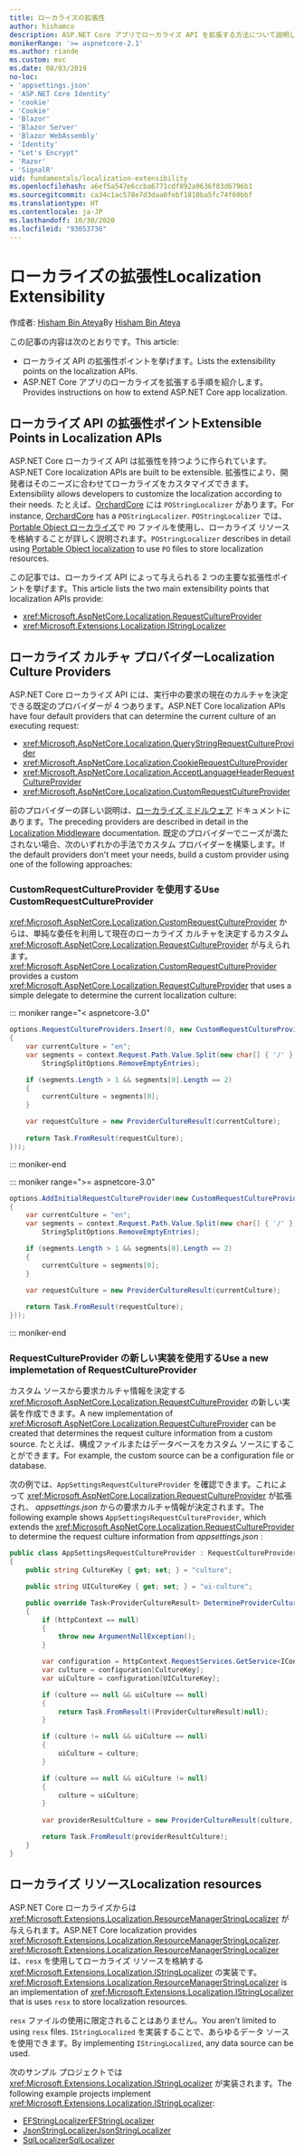 ```yaml
---
title: ローカライズの拡張性
author: hishamco
description: ASP.NET Core アプリでローカライズ API を拡張する方法について説明します。
monikerRange: '>= aspnetcore-2.1'
ms.author: riande
ms.custom: mvc
ms.date: 08/03/2019
no-loc:
- 'appsettings.json'
- 'ASP.NET Core Identity'
- 'cookie'
- 'Cookie'
- 'Blazor'
- 'Blazor Server'
- 'Blazor WebAssembly'
- 'Identity'
- "Let's Encrypt"
- 'Razor'
- 'SignalR'
uid: fundamentals/localization-extensibility
ms.openlocfilehash: a6ef5a547e6ccba6771cdf892a9636f83d6796b1
ms.sourcegitcommit: ca34c1ac578e7d3daa0febf1810ba5fc74f60bbf
ms.translationtype: HT
ms.contentlocale: ja-JP
ms.lasthandoff: 10/30/2020
ms.locfileid: "93053736"
---
```

# <a name="localization-extensibility"></a><span data-ttu-id="85f33-103">ローカライズの拡張性</span><span class="sxs-lookup"><span data-stu-id="85f33-103">Localization Extensibility</span></span>

<span data-ttu-id="85f33-104">作成者: [Hisham Bin Ateya](https://github.com/hishamco)</span><span class="sxs-lookup"><span data-stu-id="85f33-104">By [Hisham Bin Ateya](https://github.com/hishamco)</span></span>

<span data-ttu-id="85f33-105">この記事の内容は次のとおりです。</span><span class="sxs-lookup"><span data-stu-id="85f33-105">This article:</span></span>

* <span data-ttu-id="85f33-106">ローカライズ API の拡張性ポイントを挙げます。</span><span class="sxs-lookup"><span data-stu-id="85f33-106">Lists the extensibility points on the localization APIs.</span></span>
* <span data-ttu-id="85f33-107">ASP.NET Core アプリのローカライズを拡張する手順を紹介します。</span><span class="sxs-lookup"><span data-stu-id="85f33-107">Provides instructions on how to extend ASP.NET Core app localization.</span></span>

## <a name="extensible-points-in-localization-apis"></a><span data-ttu-id="85f33-108">ローカライズ API の拡張性ポイント</span><span class="sxs-lookup"><span data-stu-id="85f33-108">Extensible Points in Localization APIs</span></span>

<span data-ttu-id="85f33-109">ASP.NET Core ローカライズ API は拡張性を持つように作られています。</span><span class="sxs-lookup"><span data-stu-id="85f33-109">ASP.NET Core localization APIs are built to be extensible.</span></span> <span data-ttu-id="85f33-110">拡張性により、開発者はそのニーズに合わせてローカライズをカスタマイズできます。</span><span class="sxs-lookup"><span data-stu-id="85f33-110">Extensibility allows developers to customize the localization according to their needs.</span></span> <span data-ttu-id="85f33-111">たとえば、[OrchardCore](https://github.com/orchardCMS/OrchardCore/) には `POStringLocalizer` があります。</span><span class="sxs-lookup"><span data-stu-id="85f33-111">For instance, [OrchardCore](https://github.com/orchardCMS/OrchardCore/) has a `POStringLocalizer`.</span></span> <span data-ttu-id="85f33-112">`POStringLocalizer` では、[Portable Object ローカライズ](xref:fundamentals/portable-object-localization)で `PO` ファイルを使用し、ローカライズ リソースを格納することが詳しく説明されます。</span><span class="sxs-lookup"><span data-stu-id="85f33-112">`POStringLocalizer` describes in detail using [Portable Object localization](xref:fundamentals/portable-object-localization) to use `PO` files to store localization resources.</span></span>

<span data-ttu-id="85f33-113">この記事では、ローカライズ API によって与えられる 2 つの主要な拡張性ポイントを挙げます。</span><span class="sxs-lookup"><span data-stu-id="85f33-113">This article lists the two main extensibility points that localization APIs provide:</span></span> 

* <xref:Microsoft.AspNetCore.Localization.RequestCultureProvider>
* <xref:Microsoft.Extensions.Localization.IStringLocalizer>

## <a name="localization-culture-providers"></a><span data-ttu-id="85f33-114">ローカライズ カルチャ プロバイダー</span><span class="sxs-lookup"><span data-stu-id="85f33-114">Localization Culture Providers</span></span>

<span data-ttu-id="85f33-115">ASP.NET Core ローカライズ API には、実行中の要求の現在のカルチャを決定できる既定のプロバイダーが 4 つあります。</span><span class="sxs-lookup"><span data-stu-id="85f33-115">ASP.NET Core localization APIs have four default providers that can determine the current culture of an executing request:</span></span>

* <xref:Microsoft.AspNetCore.Localization.QueryStringRequestCultureProvider>
* <xref:Microsoft.AspNetCore.Localization.CookieRequestCultureProvider>
* <xref:Microsoft.AspNetCore.Localization.AcceptLanguageHeaderRequestCultureProvider>
* <xref:Microsoft.AspNetCore.Localization.CustomRequestCultureProvider>

<span data-ttu-id="85f33-116">前のプロバイダーの詳しい説明は、[ローカライズ ミドルウェア](xref:fundamentals/localization) ドキュメントにあります。</span><span class="sxs-lookup"><span data-stu-id="85f33-116">The preceding providers are described in detail in the [Localization Middleware](xref:fundamentals/localization) documentation.</span></span> <span data-ttu-id="85f33-117">既定のプロバイダーでニーズが満たされない場合、次のいずれかの手法でカスタム プロバイダーを構築します。</span><span class="sxs-lookup"><span data-stu-id="85f33-117">If the default providers don't meet your needs, build a custom provider using one of the following approaches:</span></span>

### <a name="use-customrequestcultureprovider"></a><span data-ttu-id="85f33-118">CustomRequestCultureProvider を使用する</span><span class="sxs-lookup"><span data-stu-id="85f33-118">Use CustomRequestCultureProvider</span></span>

<span data-ttu-id="85f33-119"><xref:Microsoft.AspNetCore.Localization.CustomRequestCultureProvider> からは、単純な委任を利用して現在のローカライズ カルチャを決定するカスタム <xref:Microsoft.AspNetCore.Localization.RequestCultureProvider> が与えられます。</span><span class="sxs-lookup"><span data-stu-id="85f33-119"><xref:Microsoft.AspNetCore.Localization.CustomRequestCultureProvider> provides a custom <xref:Microsoft.AspNetCore.Localization.RequestCultureProvider> that uses a simple delegate to determine the current localization culture:</span></span>

::: moniker range="< aspnetcore-3.0"
```csharp
options.RequestCultureProviders.Insert(0, new CustomRequestCultureProvider(async context =>
{
    var currentCulture = "en";
    var segments = context.Request.Path.Value.Split(new char[] { '/' }, 
        StringSplitOptions.RemoveEmptyEntries);

    if (segments.Length > 1 && segments[0].Length == 2)
    {
        currentCulture = segments[0];
    }

    var requestCulture = new ProviderCultureResult(currentCulture);
    
    return Task.FromResult(requestCulture);
}));
```

::: moniker-end

::: moniker range=">= aspnetcore-3.0"
```csharp
options.AddInitialRequestCultureProvider(new CustomRequestCultureProvider(async context =>
{
    var currentCulture = "en";
    var segments = context.Request.Path.Value.Split(new char[] { '/' }, 
        StringSplitOptions.RemoveEmptyEntries);

    if (segments.Length > 1 && segments[0].Length == 2)
    {
        currentCulture = segments[0];
    }

    var requestCulture = new ProviderCultureResult(currentCulture);
    
    return Task.FromResult(requestCulture);
}));
```

::: moniker-end

### <a name="use-a-new-implemetation-of-requestcultureprovider"></a><span data-ttu-id="85f33-120">RequestCultureProvider の新しい実装を使用する</span><span class="sxs-lookup"><span data-stu-id="85f33-120">Use a new implemetation of RequestCultureProvider</span></span>

<span data-ttu-id="85f33-121">カスタム ソースから要求カルチャ情報を決定する <xref:Microsoft.AspNetCore.Localization.RequestCultureProvider> の新しい実装を作成できます。</span><span class="sxs-lookup"><span data-stu-id="85f33-121">A new implementation of <xref:Microsoft.AspNetCore.Localization.RequestCultureProvider> can be created that determines the request culture information from a custom source.</span></span> <span data-ttu-id="85f33-122">たとえば、構成ファイルまたはデータベースをカスタム ソースにすることができます。</span><span class="sxs-lookup"><span data-stu-id="85f33-122">For example, the custom source can be a configuration file or database.</span></span>

<span data-ttu-id="85f33-123">次の例では、`AppSettingsRequestCultureProvider` を確認できます。これによって <xref:Microsoft.AspNetCore.Localization.RequestCultureProvider> が拡張され、 *appsettings.json* からの要求カルチャ情報が決定されます。</span><span class="sxs-lookup"><span data-stu-id="85f33-123">The following example shows `AppSettingsRequestCultureProvider`, which extends the <xref:Microsoft.AspNetCore.Localization.RequestCultureProvider> to determine the request culture information from *appsettings.json* :</span></span>

```csharp
public class AppSettingsRequestCultureProvider : RequestCultureProvider
{
    public string CultureKey { get; set; } = "culture";

    public string UICultureKey { get; set; } = "ui-culture";

    public override Task<ProviderCultureResult> DetermineProviderCultureResult(HttpContext httpContext)
    {
        if (httpContext == null)
        {
            throw new ArgumentNullException();
        }

        var configuration = httpContext.RequestServices.GetService<IConfigurationRoot>();
        var culture = configuration[CultureKey];
        var uiCulture = configuration[UICultureKey];

        if (culture == null && uiCulture == null)
        {
            return Task.FromResult((ProviderCultureResult)null);
        }

        if (culture != null && uiCulture == null)
        {
            uiCulture = culture;
        }

        if (culture == null && uiCulture != null)
        {
            culture = uiCulture;
        }
        
        var providerResultCulture = new ProviderCultureResult(culture, uiCulture);

        return Task.FromResult(providerResultCulture);
    }
}
```

## <a name="localization-resources"></a><span data-ttu-id="85f33-124">ローカライズ リソース</span><span class="sxs-lookup"><span data-stu-id="85f33-124">Localization resources</span></span>

<span data-ttu-id="85f33-125">ASP.NET Core ローカライズからは <xref:Microsoft.Extensions.Localization.ResourceManagerStringLocalizer> が与えられます。</span><span class="sxs-lookup"><span data-stu-id="85f33-125">ASP.NET Core localization provides <xref:Microsoft.Extensions.Localization.ResourceManagerStringLocalizer>.</span></span> <span data-ttu-id="85f33-126"><xref:Microsoft.Extensions.Localization.ResourceManagerStringLocalizer> は、`resx` を使用してローカライズ リソースを格納する <xref:Microsoft.Extensions.Localization.IStringLocalizer> の実装です。</span><span class="sxs-lookup"><span data-stu-id="85f33-126"><xref:Microsoft.Extensions.Localization.ResourceManagerStringLocalizer> is an implementation of <xref:Microsoft.Extensions.Localization.IStringLocalizer> that is uses `resx` to store localization resources.</span></span>

<span data-ttu-id="85f33-127">`resx` ファイルの使用に限定されることはありません。</span><span class="sxs-lookup"><span data-stu-id="85f33-127">You aren't limited to using `resx` files.</span></span> <span data-ttu-id="85f33-128">`IStringLocalized` を実装することで、あらゆるデータ ソースを使用できます。</span><span class="sxs-lookup"><span data-stu-id="85f33-128">By implementing `IStringLocalized`, any data source can be used.</span></span>

<span data-ttu-id="85f33-129">次のサンプル プロジェクトでは <xref:Microsoft.Extensions.Localization.IStringLocalizer> が実装されます。</span><span class="sxs-lookup"><span data-stu-id="85f33-129">The following example projects implement <xref:Microsoft.Extensions.Localization.IStringLocalizer>:</span></span> 

* [<span data-ttu-id="85f33-130">EFStringLocalizer</span><span class="sxs-lookup"><span data-stu-id="85f33-130">EFStringLocalizer</span></span>](https://github.com/aspnet/Entropy/tree/master/samples/Localization.EntityFramework)
* [<span data-ttu-id="85f33-131">JsonStringLocalizer</span><span class="sxs-lookup"><span data-stu-id="85f33-131">JsonStringLocalizer</span></span>](https://github.com/hishamco/My.Extensions.Localization.Json)
* [<span data-ttu-id="85f33-132">SqlLocalizer</span><span class="sxs-lookup"><span data-stu-id="85f33-132">SqlLocalizer</span></span>](https://github.com/damienbod/AspNetCoreLocalization)
